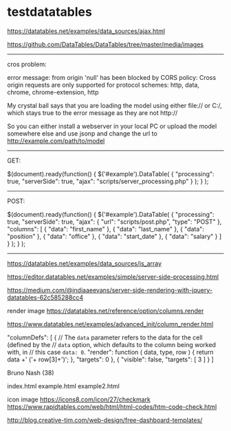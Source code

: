 # testdatatables


https://datatables.net/examples/data_sources/ajax.html

 https://github.com/DataTables/DataTables/tree/master/media/images

------------------------------------------------------------
 cros problem:

error message:
 from origin 'null' has been blocked by CORS policy: Cross origin requests are only supported for protocol schemes: http, data, chrome, chrome-extension, http

 My crystal ball says that you are loading the model using either file:// or C:/, which stays true to the error message as they are not http://

So you can either install a webserver in your local PC or upload the model somewhere else and use jsonp and change the url to http://example.com/path/to/model

--------------------------------------------------------------
GET:

$(document).ready(function() {
	$('#example').DataTable( {
		"processing": true,
		"serverSide": true,
		"ajax": "scripts/server_processing.php"
	} );
} );

--------------------------------------------------------------
POST:

$(document).ready(function() {
	$('#example').DataTable( {
		"processing": true,
		"serverSide": true,
		"ajax": {
			"url": "scripts/post.php",
			"type": "POST"
		},
		"columns": [
			{ "data": "first_name" },
			{ "data": "last_name" },
			{ "data": "position" },
			{ "data": "office" },
			{ "data": "start_date" },
			{ "data": "salary" }
		]
	} );
} );

-------------------------------------------------------------
https://datatables.net/examples/data_sources/js_array

https://editor.datatables.net/examples/simple/server-side-processing.html

https://medium.com/@indiaaeevans/server-side-rendering-with-jquery-datatables-62c585288cc4

render image
https://datatables.net/reference/option/columns.render

https://www.datatables.net/examples/advanced_init/column_render.html

"columnDefs": [
            {
                // The `data` parameter refers to the data for the cell (defined by the
                // `data` option, which defaults to the column being worked with, in
                // this case `data: 0`.
                "render": function ( data, type, row ) {
                    return data +' ('+ row[3]+')';
                },
                "targets": 0
            },
            { "visible": false,  "targets": [ 3 ] }
        ]

Bruno Nash (38)

index.html
example.html
example2.html

icon image
https://icons8.com/icon/27/checkmark
https://www.rapidtables.com/web/html/html-codes/htm-code-check.html

http://blog.creative-tim.com/web-design/free-dashboard-templates/
